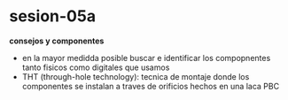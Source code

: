 # sesion-05a

__consejos y componentes__
- en la mayor medidda posible buscar e identificar los compopnentes tanto fisicos como digitales que usamos
- THT (through-hole technology): tecnica de montaje donde los componentes se instalan a traves de orificios hechos en una laca PBC
